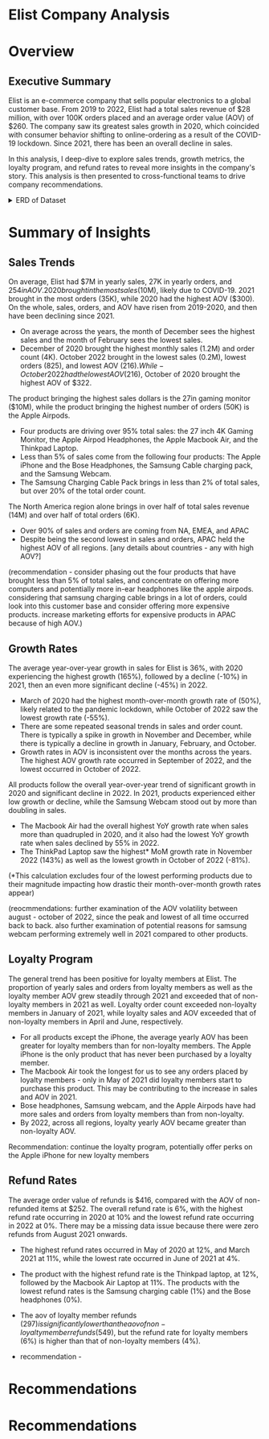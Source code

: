 # Elist Company Analysis

# Overview

## Executive Summary

Elist is an e-commerce company that sells popular electronics to a global customer base. From 2019 to 2022, Elist had a total sales revenue of $28 million, with over 100K orders placed and an average order value (AOV) of $260. The company saw its greatest sales growth in 2020, which coincided with consumer behavior shifting to online-ordering as a result of the COVID-19 lockdown. Since 2021, there has been an overall decline in sales.

In this analysis, I deep-dive to explore sales trends, growth metrics, the loyalty program, and refund rates to reveal more insights in the company's story. This analysis is then presented to cross-functional teams to drive company recommendations.

<details> 
<summary>ERD of Dataset</summary>

  <img width="774" alt="Screenshot 2025-06-17 at 2 02 02 PM" src="https://github.com/user-attachments/assets/b9bc5938-00ee-49d6-8fe2-3432111f2864" />

</details>

# Summary of Insights 

## Sales Trends

On average, Elist had $7M in yearly sales, 27K in yearly orders, and $254 in AOV.  2020 brought in the most sales ($10M), likely due to COVID-19. 2021 brought in the most orders (35K), while 2020 had the highest AOV ($300). On the whole, sales, orders, and AOV have risen from 2019-2020, and then have been declining since 2021. 
- On average across the years, the month of December sees the highest sales and the month of February sees the lowest sales. 
- December of 2020 brought the highest monthly sales (1.2M) and order count (4K). October 2022 brought in the lowest sales (0.2M), lowest orders (825), and lowest AOV ($216). While - October 2022 had the lowest AOV ($216), October of 2020 brought the highest AOV of $322.

The product bringing the highest sales dollars is the 27in gaming monitor ($10M), while the product bringing the highest number of orders (50K) is the Apple Airpods. 
- Four products are driving over 95% total sales: the 27 inch 4K Gaming Monitor, the Apple Airpod Headphones, the Apple Macbook Air, and the Thinkpad Laptop.
- Less than 5% of sales come from the following four products: The Apple iPhone and the Bose Headphones, the Samsung Cable charging pack, and the Samsung Webcam.
- The Samsung Charging Cable Pack brings in less than 2% of total sales, but over 20% of the total order count. 

The North America region alone brings in over half of total sales revenue (14M) and over half of total orders (6K). 
- Over 90% of sales and orders are coming from NA, EMEA, and APAC
- Despite being the second lowest in sales and orders, APAC held the highest AOV of all regions.
[any details about countries - any with high AOV?]

(recommendation - consider phasing out the four products that have brought less than 5% of total sales, and concentrate on offering more computers and potentially more in-ear headphones like the apple airpods. considering that samsung charging cable brings in a lot of orders, could look into this customer base and consider offering more expensive products. 
increase marketing efforts for expensive products in APAC because of high AOV.)

## Growth Rates

The average year-over-year growth in sales for Elist is 36%, with 2020 experiencing the highest growth (165%), followed by a decline (-10%) in 2021, then an even more significant decline (-45%) in 2022. 

- March of 2020 had the highest month-over-month growth rate of (50%), likely related to the pandemic lockdown, while October of 2022 saw the lowest growth rate (-55%). 
- There are some repeated seasonal trends in sales and order count. There is typically a spike in growth in November and December, while there is typically a decline in growth in January, February, and October.
- Growth rates in AOV is inconsistent over the months across the years. The highest AOV growth rate occurred in September of 2022, and the lowest occurred in October of 2022. 

All products follow the overall year-over-year trend of significant growth in 2020 and significant decline in 2022. In 2021, products experienced either low growth or decline, while the Samsung Webcam stood out by more than doubling in sales.
- The Macbook Air had the overall highest YoY growth rate when sales more than quadrupled in 2020, and it also had the lowest YoY growth rate when sales declined by 55% in 2022.  
- The ThinkPad Laptop saw the highest* MoM growth rate in November 2022 (143%) as well as the lowest growth in October of 2022 (-81%).

(*This calculation excludes four of the lowest performing products due to their magnitude impacting how drastic their month-over-month growth rates appear)

(reocmmendations: further examination of the AOV volatility between august - october of 2022, since the peak and lowest of all time occurred back to back. also further examination of potential reasons for samsung webcam performing extremely well in 2021 compared to other products. 

## Loyalty Program 

The general trend has been positive for loyalty members at Elist. The proportion of yearly sales and orders from loyalty members as well as the loyalty member AOV grew steadily through 2021 and exceeded that of non-loyalty members in 2021 as well. Loyalty order count exceeded non-loyalty members in January of 2021, while loyalty sales and AOV exceeded that of non-loyalty members in April and June, respectively. 

- For all products except the iPhone, the average yearly AOV has been greater for loyalty members than for non-loyalty members. The Apple iPhone is the only product that has never been purchased by a loyalty member. 
- The Macbook Air took the longest for us to see any orders placed by loyalty members - only in May of 2021 did loyalty members start to purchase this product. This may be contributing to the increase in sales and AOV in 2021. 
- Bose headphones, Samsung webcam, and the Apple Airpods have had more sales and orders from loyalty members than from non-loyalty. 
- By 2022, across all regions, loyalty yearly AOV became greater than non-loyalty AOV.

Recommendation: continue the loyalty program, potentially offer perks on the Apple iPhone for new loyalty members

## Refund Rates 
The average order value of refunds is $416, compared with the AOV of non-refunded items at $252. The overall refund rate is 6%, with the highest refund rate occurring in 2020 at 10% and the lowest refund rate occurring in 2022 at 0%. There may be a missing data issue because there were zero refunds from August 2021 onwards.

- The highest refund rates occurred in May of 2020 at 12%, and March 2021 at 11%, while the lowest rate occurred in June of 2021 at 4%. 
- The product with the highest refund rate is the Thinkpad laptop, at 12%, followed by the Macbook Air Laptop at 11%. The products with the lowest refund rates is the Samsung charging cable (1%) and the Bose headphones (0%).
- The aov of loyalty member refunds ($297) is significantly lower than the aov of non-loyalty member refunds ($549), but the refund rate for loyalty members (6%) is higher than that of non-loyalty members (4%).

- recommendation - 

# Recommendations 






# Recommendations


